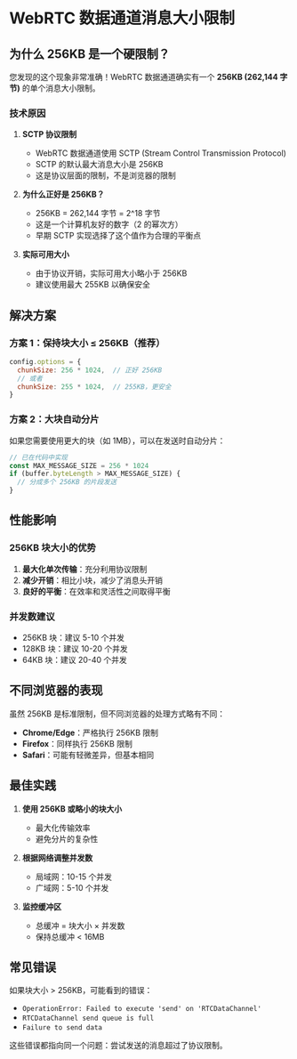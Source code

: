 # WebRTC 数据通道消息大小限制

## 为什么 256KB 是一个硬限制？

您发现的这个现象非常准确！WebRTC 数据通道确实有一个 **256KB (262,144 字节)** 的单个消息大小限制。

### 技术原因

1. **SCTP 协议限制**
   - WebRTC 数据通道使用 SCTP (Stream Control Transmission Protocol)
   - SCTP 的默认最大消息大小是 256KB
   - 这是协议层面的限制，不是浏览器的限制

2. **为什么正好是 256KB？**
   - 256KB = 262,144 字节 = 2^18 字节
   - 这是一个计算机友好的数字（2 的幂次方）
   - 早期 SCTP 实现选择了这个值作为合理的平衡点

3. **实际可用大小**
   - 由于协议开销，实际可用大小略小于 256KB
   - 建议使用最大 255KB 以确保安全

## 解决方案

### 方案 1：保持块大小 ≤ 256KB（推荐）
```javascript
config.options = {
  chunkSize: 256 * 1024,  // 正好 256KB
  // 或者
  chunkSize: 255 * 1024,  // 255KB，更安全
}
```

### 方案 2：大块自动分片
如果您需要使用更大的块（如 1MB），可以在发送时自动分片：

```javascript
// 已在代码中实现
const MAX_MESSAGE_SIZE = 256 * 1024
if (buffer.byteLength > MAX_MESSAGE_SIZE) {
  // 分成多个 256KB 的片段发送
}
```

## 性能影响

### 256KB 块大小的优势
1. **最大化单次传输**：充分利用协议限制
2. **减少开销**：相比小块，减少了消息头开销
3. **良好的平衡**：在效率和灵活性之间取得平衡

### 并发数建议
- 256KB 块：建议 5-10 个并发
- 128KB 块：建议 10-20 个并发
- 64KB 块：建议 20-40 个并发

## 不同浏览器的表现

虽然 256KB 是标准限制，但不同浏览器的处理方式略有不同：

- **Chrome/Edge**：严格执行 256KB 限制
- **Firefox**：同样执行 256KB 限制
- **Safari**：可能有轻微差异，但基本相同

## 最佳实践

1. **使用 256KB 或略小的块大小**
   - 最大化传输效率
   - 避免分片的复杂性

2. **根据网络调整并发数**
   - 局域网：10-15 个并发
   - 广域网：5-10 个并发

3. **监控缓冲区**
   - 总缓冲 = 块大小 × 并发数
   - 保持总缓冲 < 16MB

## 常见错误

如果块大小 > 256KB，可能看到的错误：
- `OperationError: Failed to execute 'send' on 'RTCDataChannel'`
- `RTCDataChannel send queue is full`
- `Failure to send data`

这些错误都指向同一个问题：尝试发送的消息超过了协议限制。 